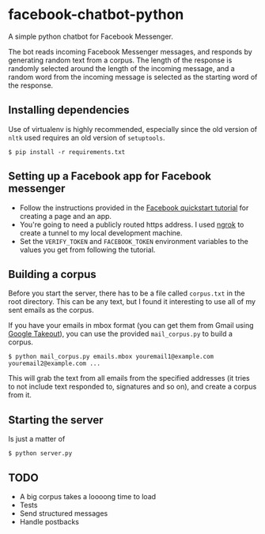 # facebook-chatbot-python
A simple python chatbot for Facebook Messenger.

The bot reads incoming Facebook Messenger messages, and responds by generating random text from a corpus. The length of the response is randomly selected around the length of the incoming message, and a random word from the incoming message is selected as the starting word of the response.

## Installing dependencies

Use of virtualenv is highly recommended, especially since the old version of `nltk` used requires an old version of `setuptools`.

    $ pip install -r requirements.txt

## Setting up a Facebook app for Facebook messenger

* Follow the instructions provided in the [Facebook quickstart tutorial](https://developers.facebook.com/docs/messenger-platform/quickstart) for creating a page and an app.
* You're going to need a publicly routed https address. I used [ngrok](https://ngrok.com/) to create a tunnel to my local development machine.
* Set the `VERIFY_TOKEN` and `FACEBOOK_TOKEN` environment variables to the values you get from following the tutorial.

## Building a corpus

Before you start the server, there has to be a file called `corpus.txt` in the root directory. This can be any text, but I found it interesting to use all of my sent emails as the corpus.

If you have your emails in mbox format (you can get them from Gmail using [Google Takeout](https://takeout.google.com/settings/takeout)), you can use the provided `mail_corpus.py` to build a corpus.

    $ python mail_corpus.py emails.mbox youremail1@example.com youremail2@example.com ...

This will grab the text from all emails from the specified addresses (it tries to not include text responded to, signatures and so on), and create a corpus from it.

## Starting the server

Is just a matter of

    $ python server.py

## TODO

* A big corpus takes a loooong time to load
* Tests
* Send structured messages
* Handle postbacks
